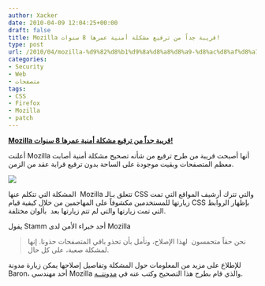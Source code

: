```yaml
---
author: Xacker
date: 2010-04-09 12:04:25+00:00
draft: false
title: Mozilla قريبة جداً من ترقيع مشكلة أمنية عمرها 8 سنوات!
type: post
url: /2010/04/mozilla-%d9%82%d8%b1%d9%8a%d8%a8%d8%a9-%d8%ac%d8%af%d8%a7%d9%8b-%d9%85%d9%86-%d8%aa%d8%b1%d9%82%d9%8a%d8%b9-%d9%85%d8%b4%d9%83%d9%84%d8%a9-%d8%a3%d9%85%d9%86%d9%8a%d8%a9-%d8%b9%d9%85%d8%b1%d9%87%d8%a7/
categories:
- Security
- Web
- متصفحات
tags:
- CSS
- Firefox
- Mozilla
- patch
---
```


[**Mozilla قريبة جداً من ترقيع مشكلة أمنية عمرها 8 سنوات!**](https://www.it-scoop.com/2010/04/mozilla-%d9%82%d8%b1%d9%8a%d8%a8%d8%a9-%d8%ac%d8%af%d8%a7%d9%8b-%d9%85%d9%86-%d8%aa%d8%b1%d9%82%d9%8a%d8%b9-%d9%85%d8%b4%d9%83%d9%84%d8%a9-%d8%a3%d9%85%d9%86%d9%8a%d8%a9-%d8%b9%d9%85%d8%b1%d9%87%d8%a7/)


أعلنت Mozilla أنها أصبحت قريبة من طرح ترقيع من شأنه تصحيح مشكلة أمنية أصابت معظم المتصفحات وبقيت موجودة على الساحة بدون ترقيع قرابة عقد من الزمن.


[![](https://www.it-scoop.com/wp-content/uploads/2009/12/mozilla-logo.png)
](https://www.it-scoop.com/2010/04/mozilla-%d9%82%d8%b1%d9%8a%d8%a8%d8%a9-%d8%ac%d8%af%d8%a7%d9%8b-%d9%85%d9%86-%d8%aa%d8%b1%d9%82%d9%8a%d8%b9-%d9%85%d8%b4%d9%83%d9%84%d8%a9-%d8%a3%d9%85%d9%86%d9%8a%d8%a9-%d8%b9%d9%85%d8%b1%d9%87%d8%a7/)


المشكلة التي تتكلم عنها  Mozilla تتعلق بـالـ CSS والتي تترك أرشيف المواقع التي تمت زيارتها للمستخدمين مكشوفاً على المهاجمين من خلال كيفية قيام CSS بإظهار الروابط التي تمت زيارتها والتي لم تتم زيارتها بعد  بألوان مختلفة.

يقول Stamm أحد خبراء الأمن لدى Mozilla


<blockquote>نحن حقاً متحمسون  لهذا الإصلاح، ونأمل بأن تحذو باقي المتصفحات حذونا. إنها لمشكلة صعبة، على كل حال.</blockquote>


للإطلاع على مزيد من المعلومات حول المشكلة وتفاصيل إصلاحها يمكن زيارة مدونة Baron، أحد مهندسي Mozilla والذي قام بطرح هذا التصحيح وكتب عنه في [مدونتــه](http://dbaron.org/mozilla/visited-privacy).
